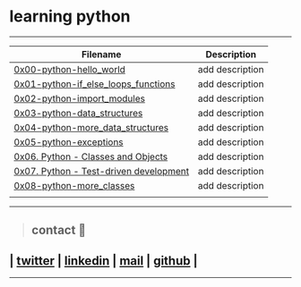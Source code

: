 # learning python

---
| **Filename** | **Description** |
|---|---|
| [0x00-python-hello_world](https://github.com/ricardo1470/holbertonschool-higher_level_programming/tree/master/0x00-python-hello_world) | add description  |
| [0x01-python-if_else_loops_functions](https://github.com/ricardo1470/holbertonschool-higher_level_programming/tree/master/0x01-python-if_else_loops_functions) | add description  |
| [0x02-python-import_modules](https://github.com/ricardo1470/holbertonschool-higher_level_programming/tree/master/0x02-python-import_modules) | add description  |
| [0x03-python-data_structures](https://github.com/ricardo1470/holbertonschool-higher_level_programming/tree/master/0x03-python-data_structures) | add description  |
| [0x04-python-more_data_structures](https://github.com/ricardo1470/holbertonschool-higher_level_programming/tree/master/0x04-python-more_data_structures) | add description  |
| [0x05-python-exceptions](https://github.com/ricardo1470/holbertonschool-higher_level_programming/tree/master/0x05-python-exceptions) | add description  |
| [0x06. Python - Classes and Objects](https://github.com/ricardo1470/holbertonschool-higher_level_programming/tree/master/0x06-python-classes) | add description  |
| [0x07. Python - Test-driven development](https://github.com/ricardo1470/holbertonschool-higher_level_programming/tree/master/0x07-python-test_driven_development)  | add description  |
| [0x08-python-more_classes](https://github.com/ricardo1470/holbertonschool-higher_level_programming/tree/master/0x08-python-more_classes)  | add description  |
|   |   |

---

> ## contact 💬

## | [twitter](https://twitter.com/RICARDO1470) | [linkedin](https://www.linkedin.com/in/ricardo-alfonso-camayo/) | [mail](1466@holbertonschool.com) | [github](https://github.com/ricardo1470/README/blob/master/README.md) |

---
